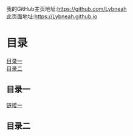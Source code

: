 <html>
  <head>
    <meta charset="utf-8">
  </head>
  <body>
    <p>我的GitHub主页地址:<a href="https://github.com/Lybneah/">https://github.com/Lybneah</a><br/>此页面地址:<a href="https://Lybneah.github.io/">https://Lybneah.github.io</a>
    </p>
    <h1>目录</h1>
    <p>
    <a href="#A1">目录一</a></br>
    <a href="#A2">目录二</a>
    </p>
    <h2 id=A1>目录一</h2>
      <p>
        <a href="https://Lybneah.github.io/page1">链接一</a>
      </p>
    <h2 id=A2>目录二</h2>
  </body>
</html>
